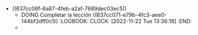 - ((637cc06f-6a87-4feb-a2af-7689dec03ec5))
	- DOING Completar la lección ((637cc071-e79b-4fc3-aee0-144bf2dff0c1))
	  :LOGBOOK:
	  CLOCK: [2022-11-22 Tue 13:36:18]
	  :END:
	-